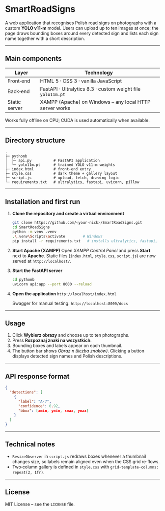 # SmartRoadSigns

A web application that recognises Polish road signs on photographs with a custom **YOLO v11‑m** model. Users can upload up to ten images at once; the page draws bounding boxes around every detected sign and lists each sign name together with a short description.

---

## Main components

| Layer         | Technology                                                  |
| ------------- | ----------------------------------------------------------- |
| Front‑end     | HTML 5 · CSS 3 · vanilla JavaScript                         |
| Back‑end      | FastAPI · Ultralytics 8.3 · custom weight file `yolo11m.pt` |
| Static server | XAMPP (Apache) on Windows – any local HTTP server works     |

Works fully offline on CPU; CUDA is used automatically when available.

---

## Directory structure

```
.
├─ pythonb
│  ├─ api.py          # FastAPI application
│  └─ yolo11m.pt      # trained YOLO v11‑m weights
├─ index.html         # front‑end entry
├─ style.css          # dark theme + gallery layout
├─ script.js          # upload, fetch, drawing logic
└─ requirements.txt   # ultralytics, fastapi, uvicorn, pillow
```

---

## Installation and first run

1. **Clone the repository and create a virtual environment**

   ```bash
   git clone https://github.com/<your‑nick>/SmartRoadSigns.git
   cd SmartRoadSigns
   python -m venv .venv
   .\.venv\Scripts\activate        # Windows
   pip install -r requirements.txt   # installs ultralytics, fastapi, uvicorn, pillow
   ```
2. **Start Apache (XAMPP)**
   Open *XAMPP Control Panel* and press **Start** next to **Apache**.
   Static files (`index.html`, `style.css`, `script.js`) are now served at `http://localhost/`.
3. **Start the FastAPI server**

   ```bash
   cd pythonb
   uvicorn api:app --port 8000 --reload
   ```
4. **Open the application**
   `http://localhost/index.html`

   Swagger for manual testing: `http://localhost:8000/docs`

---

## Usage

1. Click **Wybierz obrazy** and choose up to ten photographs.
2. Press **Rozpoznaj znaki na wszystkich**.
3. Bounding boxes and labels appear on each thumbnail.
4. The button bar shows *Obraz n (liczba znaków)*. Clicking a button displays detected sign names and Polish descriptions.

---

## API response format

```json
{
  "detections": [
    {
      "label": "A-7",
      "confidence": 0.92,
      "bbox": [xmin, ymin, xmax, ymax]
    }
  ]
}
```

---

## Technical notes

* `ResizeObserver` in `script.js` redraws boxes whenever a thumbnail changes size, so labels remain aligned even when the CSS grid re‑flows.
* Two‑column gallery is defined in `style.css` with `grid-template-columns: repeat(2, 1fr)`.

---

## License

MIT License – see the `LICENSE` file.
